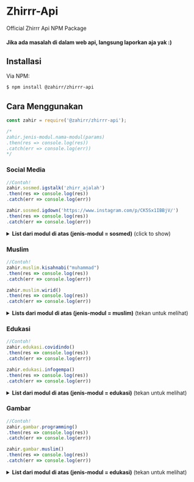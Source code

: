 # Zhirrr-Api
Official Zhirrr Api NPM Package

#### Jika ada masalah di dalam web api, langsung laporkan aja yak :)

## Installasi

Via NPM:
```bash
$ npm install @zahirr/zhirrr-api
```

## Cara Menggunakan

```js
const zahir = require('@zahirr/zhirrr-api');

/*
zahir.jenis-modul.nama-modul(params)
.then(res => console.log(res))
.catch(err => console.log(err))
*/
```

### Social Media

```js
//Contoh!
zahir.sosmed.igstalk('zhirr_ajalah')
.then(res => console.log(res))
.catch(err => console.log(err))

zahir.sosmed.igdown('https://www.instagram.com/p/CK5Sx1IBBjV/')
.then(res => console.log(res))
.catch(err => console.log(err))
```

<details>
  <summary><b>List dari modul di atas (jenis-modul = sosmed)</b> (click to show)</summary>

| nama modul | params | thing | response | description |
| :--- | :---------- | :--- | :--- | :--- |
| fbdown | url | facebook url | json | Download Facebook Video |
| tiktokdown | url | tiktok url | json |  Download Tiktok Video |
| igdown | url | instagram url | json | Download Instagram Post Atau Video |
| igstalk | user | instagram username | json |  Cari Instagram Bio, Profile |

</details>

### Muslim

```js
//Contoh!
zahir.muslim.kisahnabi("muhammad")
.then(res => console.log(res))
.catch(err => console.log(err))

zahir.muslim.wirid()
.then(res => console.log(res))
.catch(err => console.log(err))
```

<details>
  <summary><b>Lists dari modul di atas (jenis-modul = muslim)</b> (tekan untuk melihat)</summary>

| nama modul | params | thing | response | description |
| :--- | :---------- | :--- | :--- | :--- |
| asmaulhusna | - | - | json | Menampilkan Data Asmaul Husna |
| tahlil | - | - | json | Menampilkan Data Doa Tahlil |
| ayatkursi | - | - | json | Menampilkan Data Doa Ayat Kursi |
| kisahnabi | nabi | nama nabi | json | Menampilkan Kisah 25 Nabi |
| wirid | - | - | json | Menampilkan Data Doa Wirid |

</details>

### Edukasi

```js
//Contoh!
zahir.edukasi.covidindo()
.then(res => console.log(res))
.catch(err => console.log(err))

zahir.edukasi.infogempa()
.then(res => console.log(res))
.catch(err => console.log(err))
```

<details>
  <summary><b>List dari modul di atas (jenis-modul = edukasi)</b> (tekan untuk melihat)</summary>

| nama modul | params | thing | response | description |
| :--- | :---------- | :--- | :--- | :--- |
| covidworld | - | - | json | Data Covid Dunia |
| covidindo | - | - | json | Data Covid Indonesia |
| infogempa | - | - | json | Data Gempa Yg Terjadi Sekarang |
| kbbi | text | kata | json | Data KBBI |

</details>

### Gambar

```js
//Contoh!
zahir.gambar.programming()
.then(res => console.log(res))
.catch(err => console.log(err))

zahir.gambar.muslim()
.then(res => console.log(res))
.catch(err => console.log(err))
```

<details>
  <summary><b>List dari modul di atas (jenis-modul = edukasi)</b> (tekan untuk melihat)</summary>

| nama modul | params | thing | response | description |
| :--- | :---------- | :--- | :--- | :--- |
| technology | - | - | json | Gambar Wallpaper Nuansa Technology |
| programming | - | - | json | Gambar Wallpaper Nuansa Programming |
| cyberspace | - | - | json | Gambar Wallpaper Nuansa Cyberspace |
| muslim | - | - | json | Gambar Wallpaper Nuansa Islami |
| mountain | - | - | json | Gambar Wallpaper Nuansa Pegunungan |

</details>
